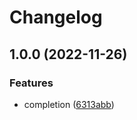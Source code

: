 # Changelog

## 1.0.0 (2022-11-26)


### Features

* completion ([6313abb](https://github.com/joke/zimfw-skaffold/commit/6313abba6a2bd42800c023148787fd11e5f266e9))
